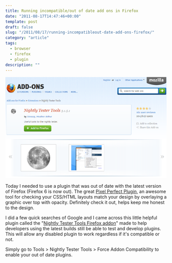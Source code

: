 ```yaml
---
title: Running incompatible/out of date add ons in Firefox
date: "2011-08-17T14:47:46+00:00"
template: post
draft: false
slug: "/2011/08/17/running-incompatibleout-date-add-ons-firefox/"
category: "article"
tags:
  - browser
  - firefox
  - plugin
description: ""
---
```


![Firefox Addon Nightly Tester Tools](./NightlyTesterTools1.png)

Today I needed to use a plugin that was out of date with the latest version of Firefox (Firefox 6 is now out). The great [Pixel Perfect Plugin](http://pixelperfectplugin.com/), an awesome tool for checking your CSS/HTML layouts match your design by overlaying a graphic over top with opacity. Definitely check it out, helps keep me honest to the design.

I did a few quick searches of Google and I came across this little helpful plugin called the "[Nightly Tester Tools Firefox addon](https://addons.mozilla.org/en-US/firefox/addon/nightly-tester-tools/)" made to help developers using the latest builds still be able to test and develop plugins. This will allow any disabled plugin to work regardless if it's compatible or not.

Simply go to Tools &gt; Nightly Tester Tools &gt; Force Addon Compatibility to enable your out of date plugins.
